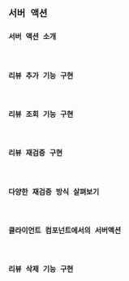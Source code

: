 ## **`서버 액션`**

### **`서버 액션 소개`**

<br />

### **`리뷰 추가 기능 구현`**

<br />

### **`리뷰 조회 기능 구현`**

<br />

### **`리뷰 재검증 구현`**

<br />

### **`다양한 재검증 방식 살펴보기`**

<br />

### **`클라이언트 컴포넌트에서의 서버액션`**

<br />

### **`리뷰 삭제 기능 구현`**
